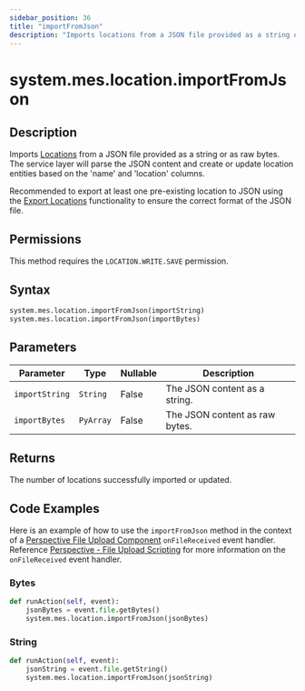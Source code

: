 ```yaml
---
sidebar_position: 36
title: "importFromJson"
description: "Imports locations from a JSON file provided as a string or as raw bytes"
---
```


# system.mes.location.importFromJson

## Description

Imports [Locations](../../data-model/location-model/location) from a JSON file provided as a string or as raw bytes.
The service layer will parse the JSON content and create or update location entities based on the 'name' and 'location'
columns.

Recommended to export at least one pre-existing location to JSON using the [Export Locations](export-as-json.md)
functionality to ensure the correct format of the JSON file.


## Permissions

This method requires the `LOCATION.WRITE.SAVE` permission.

## Syntax

```python
system.mes.location.importFromJson(importString)
system.mes.location.importFromJson(importBytes)
```

## Parameters

| Parameter      | Type      | Nullable | Description                    |
|----------------|-----------|----------|--------------------------------|
| `importString` | `String`  | False    | The JSON content as a string.  |
| `importBytes`  | `PyArray` | False    | The JSON content as raw bytes. |

## Returns

The number of locations successfully imported or updated.

## Code Examples

Here is an example of how to use the `importFromJson` method in the context of a [Perspective File Upload Component](https://www.docs.inductiveautomation.com/docs/8.1/appendix/components/perspective-components/perspective-input-palette/perspective-file-upload)
`onFileReceived` event handler. Reference [Perspective - File Upload Scripting](https://www.docs.inductiveautomation.com/docs/8.1/appendix/components/perspective-components/perspective-input-palette/perspective-file-upload/perspective-file-upload-scripting)
for more information on the `onFileReceived` event handler.

### Bytes
```python
def runAction(self, event):
	jsonBytes = event.file.getBytes()
	system.mes.location.importFromJson(jsonBytes)
```

### String
```python
def runAction(self, event):
	jsonString = event.file.getString()
	system.mes.location.importFromJson(jsonString)
```